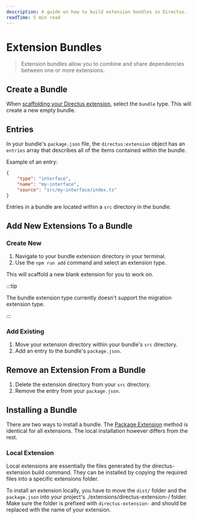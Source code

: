```yaml
---
description: A guide on how to build extension bundles in Directus.
readTime: 5 min read
---
```


# Extension Bundles

> Extension bundles allow you to combine and share dependencies between one or more extensions.

## Create a Bundle

When [scaffolding your Directus extension](/extensions/creating-extensions.html#scaffolding-your-directus-extension),
select the `bundle` type. This will create a new empty bundle.

## Entries

In your bundle's `package.json` file, the `directus:extension` object has an `entries` array that describes all of the
items contained within the bundle.

Example of an entry:

```json
{
	"type": "interface",
	"name": "my-interface",
	"source": "src/my-interface/index.ts"
}
```

Entries in a bundle are located within a `src` directory in the bundle.

## Add New Extensions To a Bundle

### Create New

1. Navigate to your bundle extension directory in your terminal.
2. Use the `npm run add` command and select an extension type.

This will scaffold a new blank extension for you to work on.

:::tip

The bundle extension type currently doesn't support the migration extension type.

:::

### Add Existing

1. Move your extension directory within your bundle's `src` directory.
2. Add an entry to the bundle's `package.json`.

## Remove an Extension From a Bundle

1. Delete the extension directory from your `src` directory.
2. Remove the entry from your `package.json`.

## Installing a Bundle

There are two ways to install a bundle. The [Package Extension](https://docs.directus.io/extensions/creating-extensions.html#package-extension) method is identical for all extensions. The local installation however differs from the rest.

### Local Extension

Local extensions are essentially the files generated by the directus-extension build command. They can be installed by copying the required files into a specific extensions folder.

To install an extension locally, you have to move the `dist/` folder and the `package.json` into your project's ./extensions/directus-extension-<extension-name>/ folder. Make sure the folder is prefixed with `directus-extension-` and <extension-name> should be replaced with the name of your extension.
